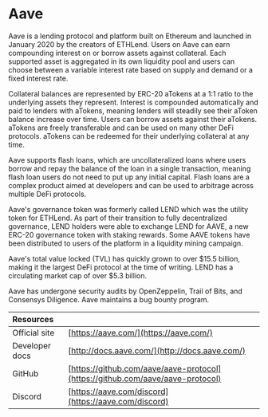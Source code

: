 # Aave

Aave is a lending protocol and platform built on Ethereum and launched in January 2020 by the creators of ETHLend. Users on Aave can earn compounding interest on or borrow assets against collateral. Each supported asset is aggregated in its own liquidity pool and users can choose between a variable interest rate based on supply and demand or a fixed interest rate.

Collateral balances are represented by ERC-20 aTokens at a 1:1 ratio to the underlying assets they represent. Interest is compounded automatically and paid to lenders with aTokens, meaning lenders will steadily see their aToken balance increase over time. Users can borrow assets against their aTokens. aTokens are freely transferable and can be used on many other DeFi protocols. aTokens can be redeemed for their underlying collateral at any time.

Aave supports flash loans, which are uncollateralized loans where users borrow and repay the balance of the loan in a single transaction, meaning flash loan users do not need to put up any initial capital. Flash loans are a complex product aimed at developers and can be used to arbitrage across multiple DeFi protocols.

Aave's governance token was formerly called LEND which was the utility token for ETHLend. As part of their transition to fully decentralized governance, LEND holders were able to exchange LEND for AAVE, a new ERC-20 governance token with staking rewards. Some AAVE tokens have been distributed to users of the platform in a liquidity mining campaign.

Aave's total value locked \(TVL\) has quickly grown to over $15.5 billion, making it the largest DeFi protocol at the time of writing. LEND has a circulating market cap of over $5.3 billion.

Aave has undergone security audits by OpenZeppelin, Trail of Bits, and Consensys Diligence. Aave maintains a bug bounty program.

| Resources |  |
| :--- | :--- |
| Official site | [https://aave.com/](https://aave.com/) |
| Developer docs | [http://docs.aave.com/](http://docs.aave.com/) |
| GitHub | [https://github.com/aave/aave-protocol](https://github.com/aave/aave-protocol) |
| Discord | [https://aave.com/discord](https://aave.com/discord) |

